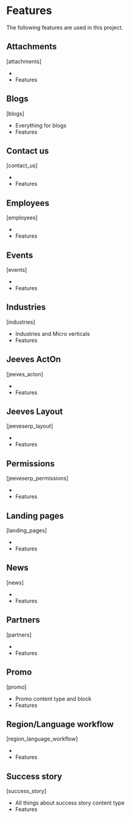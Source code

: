 Features
=============

The following features are used in this project.
## Attachments
[attachments]

* 
* Features

## Blogs
[blogs]

* Everything for blogs
* Features

## Contact us
[contact_us]

* 
* Features

## Employees
[employees]

* 
* Features

## Events
[events]

* 
* Features

## Industries
[industries]

* Industries and Micro verticals
* Features

## Jeeves ActOn
[jeeves_acton]

* 
* Features

## Jeeves Layout
[jeeveserp_layout]

* 
* Features

## Permissions
[jeeveserp_permissions]

* 
* Features

## Landing pages
[landing_pages]

* 
* Features

## News
[news]

* 
* Features

## Partners
[partners]

* 
* Features

## Promo
[promo]

* Promo content type and block
* Features

## Region/Language workflow
[region_language_workflow]

* 
* Features

## Success story
[success_story]

* All things about success story content type
* Features
